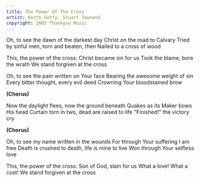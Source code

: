 ```yaml
---
title: The Power Of The Cross
artist: Keith Getty, Stuart Townend
copyright: 2005 Thankyou Music
---
```


Oh, to see the dawn of the darkest day
Christ on the road to Calvary
Tried by sinful men, torn and beaten, then
Nailed to a cross of wood

This, the power of the cross:
Christ became sin for us
Took the blame, bore the wrath
We stand forgiven at the cross

Oh, to see the pain written on Your face
Bearing the awesome weight of sin
Every bitter thought, every evil deed
Crowning Your bloodstained brow

<strong>(Chorus)</strong>

Now the daylight flees, now the ground beneath 
Quakes as its Maker bows His head
Curtain torn in two, dead are raised to life
"Finished!" the victory cry

<strong>(Chorus)</strong>

Oh, to see my name written in the wounds
For through Your suffering I am free
Death is crushed to death, life is mine to live
Won through Your selfless love

This, the power of the cross:
Son of God, slain for us
What a love! What a cost!
We stand forgiven at the cross

